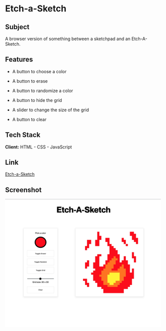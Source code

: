 # Etch-a-Sketch

## Subject

A browser version of something between a sketchpad and an Etch-A-Sketch.

## Features

- A button to choose a color

- A button to erase

- A button to randomize a color

- A button to hide the grid

- A slider to change the size of the grid

- A button to clear

## Tech Stack

**Client:** HTML - CSS - JavaScript

## Link

[Etch-a-Sketch](https://louiscollard.github.io/Etch-a-Sketch/)

## Screenshot

![App Screenshot](./images/etch_a_sketch_screenshot.jpg)
